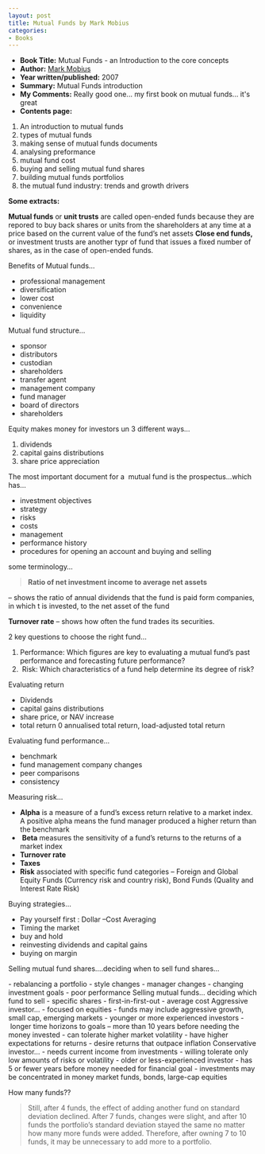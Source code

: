 ```yaml
---
layout: post
title: Mutual Funds by Mark Mobius
categories:
- Books
---
```



- **Book Title:** Mutual Funds - an Introduction to the core concepts
- **Author:** [Mark Mobius](http://en.wikipedia.org/wiki/Mark_Mobius)
- **Year written/published:** 2007
- **Summary:** Mutual Funds introduction
- **My Comments:** Really good one... my first book on mutual funds... it's great
- **Contents page:**

1. An introduction to mutual funds
2. types of mutual funds
3. making sense of mutual funds documents
4. analysing preformance
5. mutual fund cost
6. buying and selling mutual fund shares
7. building mutual funds portfolios
8. the mutual fund industry: trends and growth drivers

**Some extracts:**

**Mutual funds** or **unit trusts** are called open-ended funds because they are repored to buy back shares or units from the shareholders at any time at a price based on the current value of the fund’s net assets **Close end funds,** or investment trusts are another typr of fund that issues a fixed number of shares, as in the case of open-ended funds.

Benefits of Mutual funds…

- professional management
- diversification
- lower cost
- convenience
- liquidity

Mutual fund structure…

- sponsor
- distributors
- custodian
- shareholders
- transfer agent
- management company
- fund manager
- board of directors
- shareholders

Equity makes money for investors un 3 different ways…

1. dividends 
2. capital gains distributions
3. share price appreciation

The most important document for a  mutual fund is the prospectus…which has…

- investment objectives
- strategy
- risks
- costs
- management
- performance history
- procedures for opening an account and buying and selling

some terminology…

> **Ratio of net investment income to average net assets**

– shows the ratio of annual dividends that the fund is paid form companies, in which t is invested, to the net asset of the fund

**Turnover rate** – shows how often the fund trades its securities.

2 key questions to choose the right fund…

1. Performance: Which figures are key to evaluating a mutual fund’s past performance and forecasting future performance?
2.  Risk: Which characteristics of a fund help determine its degree of risk?

Evaluating return

- Dividends
- capital gains distributions
- share price, or NAV increase
- total return 0 annualised total return, load-adjusted total return

Evaluating fund performance…

- benchmark
- fund management company changes
- peer comparisons
- consistency

Measuring risk…

- **Alpha** is a measure of a fund’s excess return relative to a market index. A positive alpha means the fund manager produced a higher return than the benchmark
-  **Beta** measures the sensitivity of a fund’s returns to the returns of a market index
- **Turnover rate**
- **Taxes**
- **Risk** associated with specific fund categories – Foreign and Global Equity Funds (Currency risk and country risk), Bond Funds (Quality and Interest Rate Risk)

Buying strategies…

- Pay yourself first : Dollar –Cost Averaging
- Timing the market
- buy and hold
- reinvesting dividends and capital gains
- buying on margin

Selling mutual fund shares….deciding when to sell fund shares…


- rebalancing a portfolio
- style changes
- manager changes
- changing investment goals
- poor performance Selling mutual funds… deciding which fund to sell
- specific shares
- first-in-first-out
- average cost Aggressive investor…
- focused on equities
- funds may include aggressive growth, small cap, emerging markets
- younger or more experienced investors
- longer time horizons to goals – more than 10 years before needing the money invested
- can tolerate higher market volatility
- have higher expectations for returns
- desire returns that outpace inflation Conservative investor…
- needs current income from investments
- willing tolerate only low amounts of risks or volatility
- older or less-experienced investor
- has 5 or fewer years before money needed for financial goal
- investments may be concentrated in money market funds, bonds, large-cap equities

How many funds??

> Still, after 4 funds, the effect of adding another fund on standard deviation declined. After 7 funds, changes were slight, and after 10 funds the portfolio’s standard deviation stayed the same no matter how many more funds were added. Therefore, after owning 7 to 10 funds, it may be unnecessary to add more to a portfolio.
